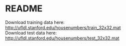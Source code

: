 # README
Download training data here: http://ufldl.stanford.edu/housenumbers/train_32x32.mat <br />
Download test data here: http://ufldl.stanford.edu/housenumbers/test_32x32.mat
